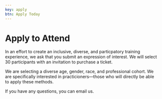```yaml
---
key: apply
btn: Apply Today
---
```

# Apply to Attend
      
In an effort to create an inclusive, diverse, and particpatory training experience, we ask that you submit an expression of interest. We will select 30 participants with an invitation to purchase a ticket.

We are selecting a diverse age, gender, race, and professional cohort. We are specifically interested in practicioners—those who will directly be able to apply these methods.

If you have any questions, you can email us. 